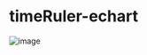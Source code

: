 # timeRuler-echart
![image](https://github.com/luckydogM/timeRuler-echart/edit/master/timeRuler.gif )   
